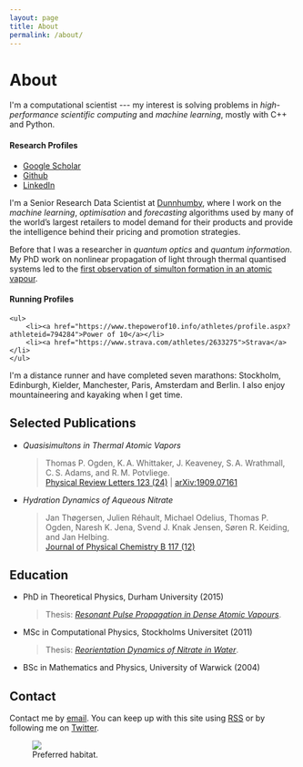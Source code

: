 ```yaml
---
layout: page
title: About
permalink: /about/
---
```


<h1>About</h1>

I'm a computational scientist --- my interest is solving problems in
_high-performance scientific computing_ and _machine learning_, mostly with C++
and Python.

<aside class="sidebox">
    <h4>Research Profiles</h4>
    <ul>
        <li><a href="https://scholar.google.co.uk/citations?hl=en&user=vdfMd94AAAAJ&view_op=list_works&sortby=pubdate">Google Scholar</a></li>
        <li><a href="https://github.com/tpogden/">Github</a></li>
        <li><a href="https://www.linkedin.com/in/tpogden/">LinkedIn</a></li>
    </ul>
</aside>

I'm a Senior Research Data Scientist at [Dunnhumby](https://www.dunnhumby.com),
where I work on the _machine learning_, _optimisation_ and _forecasting_
algorithms used by many of the world’s largest retailers to model demand for
their products and provide the intelligence behind their pricing and promotion
strategies.

Before that I was a researcher in _quantum optics_ and _quantum information_. My
PhD work on nonlinear propagation of light through thermal quantised systems led
to the [first observation of simulton formation in an atomic vapour][aps-syn].

[aps-syn]: https://physics.aps.org/synopsis-for/10.1103/PhysRevLett.123.243604

<aside class="sidebox">
    <h4>Running Profiles</h4>

    <ul>
        <li><a href="https://www.thepowerof10.info/athletes/profile.aspx?athleteid=794284">Power of 10</a></li>
        <li><a href="https://www.strava.com/athletes/2633275">Strava</a></li>
    </ul>
</aside>

I'm a distance runner and have completed seven marathons: Stockholm, Edinburgh,
Kielder, Manchester, Paris, Amsterdam and Berlin. I also enjoy mountaineering
and kayaking when I get time.

<h2>Selected Publications</h2>

- _Quasisimultons in Thermal Atomic Vapors_
    
  > Thomas P. Ogden, K. A. Whittaker, J. Keaveney, S. A. Wrathmall, C. S. Adams,
  and R. M. Potvliege.  
  > [Physical Review Letters 123 (24)][prl-simultons] |
  [arXiv:1909.07161][arxiv-simultons]

- _Hydration Dynamics of Aqueous Nitrate_

     >Jan Thøgersen, Julien Réhault, Michael Odelius, Thomas P. Ogden, 
    Naresh K. Jena, Svend J. Knak Jensen, Søren R. Keiding, and Jan Helbing.  
    > [Journal of Physical Chemistry B 117 (12)][jpc-nitrate]

## Education

- PhD in Theoretical Physics, Durham University (2015)

    > Thesis: [_Resonant Pulse Propagation in Dense Atomic Vapours_][thesis-phd].

- MSc in Computational Physics, Stockholms Universitet (2011)

    > Thesis: [_Reorientation Dynamics of Nitrate in Water_][thesis-nitrate].

- BSc in Mathematics and Physics, University of Warwick (2004)

<h2>Contact</h2>

Contact me by <a
href="mailto:&#116;&#64;&#111;&#103;&#100;&#101;&#110;&#46;&#101;&#117;">email</a>.
You can keep up with this site using [RSS](/atom.xml) or by following me on
[Twitter](http://twitter.com/thomasogden).

<figure>
<img class="text" src="/assets/photos/2014/glen-coe/glen-coe-004.jpg" />
<figcaption>Preferred habitat.</figcaption>
</figure>

[prl-simultons]: https://journals.aps.org/prl/abstract/10.1103/PhysRevLett.123.243604
[arxiv-simultons]: https://arxiv.org/abs/1909.07161
[jpc-nitrate]: https://pubs.acs.org/doi/full/10.1021/jp310090u

[thesis-phd]: https://github.com/tpogden/phd-thesis/releases/download/v1.1/thesis_thomasogden_v1.1.pdf
[thesis-nitrate]: /assets/nitrate/reorientation-dynamics-of-nitrate-in-water.pdf
